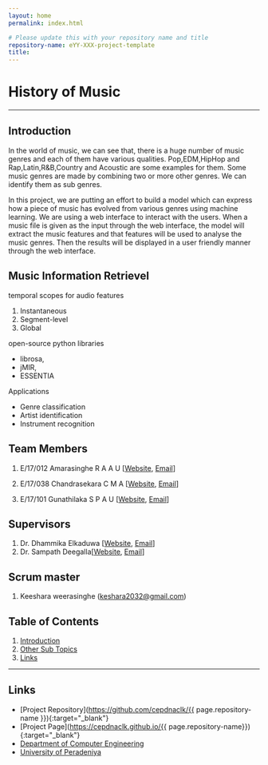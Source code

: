 ```yaml
---
layout: home
permalink: index.html

# Please update this with your repository name and title
repository-name: eYY-XXX-project-template
title:
---
```


[comment]: # "This is the standard layout for the project, but you can clean this and use your own template"

# History of Music

---
## Introduction
In the world of music, we can see that, there is a huge number of music genres and each of them have various qualities. Pop,EDM,HipHop and Rap,Latin,R&B,Country and Acoustic are some examples for them. Some music genres are made by combining two or more other genres. We can identify them as sub genres.

In this project, we are putting an effort to build a model which can express how a piece of music has evolved from various genres using machine learning. We are using a web interface to interact with the users. When a music file is given as the input through the web interface, the model will extract the music features and that features will be used to analyse the music genres. Then the results will be displayed in a user friendly manner through the web interface.

## Music Information Retrievel

temporal scopes for audio features

1. Instantaneous
2. Segment-level
3. Global

open-source python libraries 
- librosa, 
- jMIR, 
- ESSENTIA

Applications

- Genre classification
- Artist identification
- Instrument recognition


## Team Members
1. E/17/012 Amarasinghe R A A U [[Website](http://www.ce.pdn.ac.lk/e17-batch/), [Email](mailto:e17012@eng.pdn.ac.lk)]

2. E/17/038 Chandrasekara C M A [[Website](http://www.ce.pdn.ac.lk/e17-batch/), [Email](mailto:e17038@eng.pdn.ac.lk)]

3. E/17/101 Gunathilaka S P A U [[Website](http://www.ce.pdn.ac.lk/e17-batch/), [Email](mailto:e17101@eng.pdn.ac.lk)]



## Supervisors
1. Dr. Dhammika Elkaduwa [[Website](http://www.ce.pdn.ac.lk/academic-staff/dhammika-elkaduwe/), [Email](dhammika@eng.pdn.ac.lk)]
2. Dr.  Sampath Deegalla[[Website](http://www.ce.pdn.ac.lk/academic-staff/d-s-deegalla/), [Email](sampath@eng.pdn.ac.lk)]

## Scrum master
1. Keeshara weerasinghe (keshara2032@gmail.com)


## Table of Contents
1. [Introduction](#introduction)
2. [Other Sub Topics](#other-sub-topics)
3. [Links](#links)

---


## Links

- [Project Repository](https://github.com/cepdnaclk/{{ page.repository-name }}){:target="_blank"}
- [Project Page](https://cepdnaclk.github.io/{{ page.repository-name}}){:target="_blank"}
- [Department of Computer Engineering](http://www.ce.pdn.ac.lk/)
- [University of Peradeniya](https://eng.pdn.ac.lk/)


[//]: # (Please refer this to learn more about Markdown syntax)
[//]: # (https://github.com/adam-p/markdown-here/wiki/Markdown-Cheatsheet)
